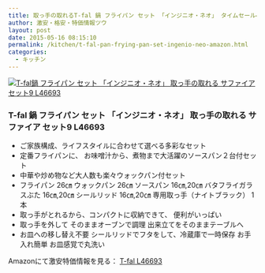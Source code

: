 ```yaml
---
title: 取っ手の取れるT-fal 鍋 フライパン セット 「インジニオ・ネオ」 タイムセール48％OFF激安特価8,000円台！送料無料！
author: 激安・格安・特価情報ツウ
layout: post
date: 2015-05-16 08:15:10
permalink: /kitchen/t-fal-pan-frying-pan-set-ingenio-neo-amazon.html
categories:
  - キッチン
---
```

<div class="img-bg2 img_L">
  <a href="http://www.amazon.co.jp/exec/obidos/ASIN/B00B1MKMQ8/tokkajohotsu-22/ref=nosim/" name="amanatulink" target="_blank"><img src="http://ecx.images-amazon.com/images/I/41S%2B33Lc6jL._SL160_.jpg" alt="T-fal鍋 フライパン セット 「インジニオ・ネオ」 取っ手の取れる サファイア セット9 L46693" style="border: none;" /></a>
</div>

### T-fal 鍋 フライパン セット 「インジニオ・ネオ」 取っ手の取れる サファイア セット9 L46693
<!--more-->

* ご家族構成、ライフスタイルに合わせて選べる多彩なセット
* 定番フライパンに、 お味噌汁から、煮物まで大活躍のソースパン２台付セット
* 中華や炒め物など大人数も楽々ウォックパン付セット
* フライパン 26㎝ ウォックパン 26㎝ ソースパン 16㎝,20㎝ バタフライガラスぶた 16㎝,20㎝ シールリッド 16㎝,20㎝ 専用取っ手（ナイトブラック） 1本
* 取っ手がとれるから、コンパクトに収納できて、 便利がいっぱい
* 取っ手を外して そのままオーブンで調理 出来立てをそのままテーブルへ
* お皿への移し替え不要 シールリッドでフタをして、冷蔵庫で一時保存 お手入れ簡単 お皿感覚で丸洗い

Amazonにて激安特価情報を見る： <a href="http://www.amazon.co.jp/gp/product/B00B1MKMQ8/ref=as_li_ss_il?ie=UTF8&camp=247&creative=7399&creativeASIN=B00B1MKMQ8&linkCode=as2&tag=tokkajohotsu-22" target="_blank"><span class="fs150p">T-fal L46693</span></a>